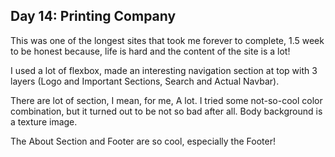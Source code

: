 ## Day 14: Printing Company

This was one of the longest sites that took me forever to complete, 1.5 week to be honest because, life is hard and the content of the site is a lot!

I used a lot of flexbox, made an interesting navigation section at top with 3 layers (Logo and Important Sections, Search and Actual Navbar).

There are lot of section, I mean, for me, A lot. I tried some not-so-cool color combination, but it turned out to be not so bad after all. Body background is a texture image.


The About Section and Footer are so cool, especially the Footer!

